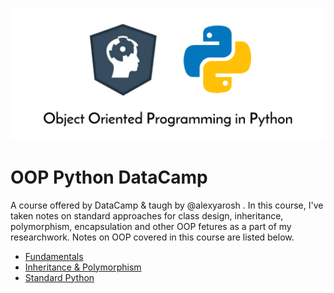 ![Banner](assets/oop.png)

# OOP Python DataCamp

A course offered by DataCamp & taugh by @alexyarosh . In this course, I've taken notes on standard approaches for class design, inheritance, polymorphism, encapsulation and other OOP fetures as a part of my researchwork. Notes on OOP covered in this course are listed below.

- [Fundamentals](I-%20fundamentals/README.md)
- [Inheritance & Polymorphism](II-%20inheritance%20%26%20polymorphism/README.md)
- [Standard Python](III-%20standard%20python)
